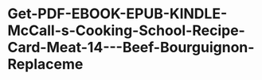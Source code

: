 # Get-PDF-EBOOK-EPUB-KINDLE-McCall-s-Cooking-School-Recipe-Card-Meat-14---Beef-Bourguignon-Replaceme